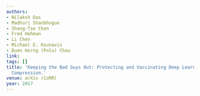 ```yaml
---
authors:
- Nilaksh Das
- Madhuri Shanbhogue
- Shang-Tse Chen
- Fred Hohman
- Li Chen
- Michael E. Kounavis
- Duen Horng (Polo) Chau
link:
tags: []
title: 'Keeping the Bad Guys Out: Protecting and Vaccinating Deep Learning with JPEG
  Compression.'
venue: arXiv (CoRR)
year: 2017
---
```

